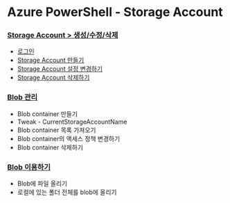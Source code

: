 # Azure PowerShell - Storage Account 

### [Storage Account > 생성/수정/삭제](https://github.com/jiyongseong/AzureCommon/tree/master/powershell/azure/storage_account/0_basic)
* [로그인](https://github.com/jiyongseong/AzureCommon/tree/master/powershell/azure/storage_account/0_basic#로그인)
* [Storage Account 만들기](https://github.com/jiyongseong/AzureCommon/tree/master/powershell/azure/storage_account/0_basic#storage-account-만들기)
* [Storage Account 설정 변경하기](https://github.com/jiyongseong/AzureCommon/tree/master/powershell/azure/storage_account/0_basic#storage-account-설정-변경하기)
* [Storage Account 삭제하기](https://github.com/jiyongseong/AzureCommon/tree/master/powershell/azure/storage_account/0_basic#storage-account-삭제하기)

### [Blob 관리](https://github.com/jiyongseong/AzureCommon/tree/master/powershell/azure/storage_account/1_blob)
* Blob container 만들기 
* Tweak - CurrentStorageAccountName
* Blob container 목록 가져오기
* Blob container의 액세스 정책 변경하기
* Blob container 삭제하기

### [Blob 이용하기](https://github.com/jiyongseong/AzureCommon/tree/master/powershell/azure/storage_account/2_blob_uploading_blob)
* Blob에 파일 올리기
* 로컬에 있는 폴더 전체를 blob에 올리기